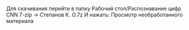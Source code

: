 Для скачивания перейти в папку
Рабочий стол/Распознавание цифр CNN 7-zip ->
Степанов К. О.7z
И нажать:
Просмотр необработанного материала
